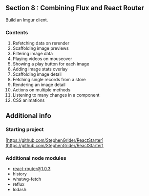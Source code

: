 ## Section 8 : Combining Flux and React Router

Build an Imgur client.

### Contents

1. Refetching data on rerender
2. Scaffolding image previews
3. Filtering image data
4. Playing videos on mouseover
5. Showing a play button for each image
6. Adding image stats overlay
7. Scaffolding image detail
8. Fetching single records from a store
9. Rendering an image detail
10. Actions on multiple methods
11. Listening to many changes in a component
12. CSS animations

## Additional info

### Starting project

[https://github.com/StephenGrider/ReactStarter](https://github.com/StephenGrider/ReactStarter)

### Additional node modules

- react-router@1.0.3
- history
- whatwg-fetch
- reflux
- lodash

